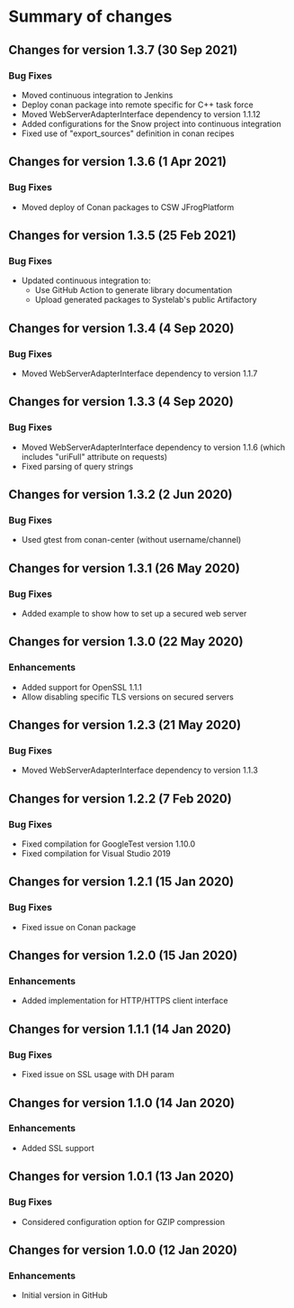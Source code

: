 # Summary of changes

## Changes for version 1.3.7 (30 Sep 2021)

### Bug Fixes

- Moved continuous integration to Jenkins
- Deploy conan package into remote specific for C++ task force
- Moved WebServerAdapterInterface dependency to version 1.1.12
- Added configurations for the Snow project into continuous integration
- Fixed use of "export_sources" definition in conan recipes


## Changes for version 1.3.6 (1 Apr 2021)

### Bug Fixes

- Moved deploy of Conan packages to CSW JFrogPlatform


## Changes for version 1.3.5 (25 Feb 2021)

### Bug Fixes

- Updated continuous integration to:
  - Use GitHub Action to generate library documentation
  - Upload generated packages to Systelab's public Artifactory


## Changes for version 1.3.4 (4 Sep 2020)

### Bug Fixes

- Moved WebServerAdapterInterface dependency to version 1.1.7


## Changes for version 1.3.3 (4 Sep 2020)

### Bug Fixes

- Moved WebServerAdapterInterface dependency to version 1.1.6 (which includes "uriFull" attribute on requests)
- Fixed parsing of query strings


## Changes for version 1.3.2 (2 Jun 2020)

### Bug Fixes

- Used gtest from conan-center (without username/channel)


## Changes for version 1.3.1 (26 May 2020)

### Bug Fixes

- Added example to show how to set up a secured web server


## Changes for version 1.3.0 (22 May 2020)

### Enhancements

- Added support for OpenSSL 1.1.1
- Allow disabling specific TLS versions on secured servers


## Changes for version 1.2.3 (21 May 2020)

### Bug Fixes

- Moved WebServerAdapterInterface dependency to version 1.1.3


## Changes for version 1.2.2 (7 Feb 2020)

### Bug Fixes

- Fixed compilation for GoogleTest version 1.10.0
- Fixed compilation for Visual Studio 2019


## Changes for version 1.2.1 (15 Jan 2020)

### Bug Fixes

- Fixed issue on Conan package


## Changes for version 1.2.0 (15 Jan 2020)

### Enhancements

- Added implementation for HTTP/HTTPS client interface


## Changes for version 1.1.1 (14 Jan 2020)

### Bug Fixes

- Fixed issue on SSL usage with DH param


## Changes for version 1.1.0 (14 Jan 2020)

### Enhancements

- Added SSL support


## Changes for version 1.0.1 (13 Jan 2020)

### Bug Fixes

- Considered configuration option for GZIP compression


## Changes for version 1.0.0 (12 Jan 2020)

### Enhancements

- Initial version in GitHub

